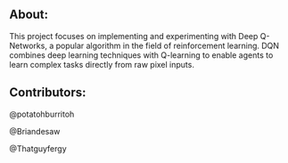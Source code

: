 ## About:

This project focuses on implementing and experimenting with Deep Q-Networks, a popular algorithm in the field of reinforcement learning. DQN combines deep learning techniques with Q-learning to enable agents to learn complex tasks directly from raw pixel inputs.

## Contributors:

@potatohburritoh

@Briandesaw

@Thatguyfergy
